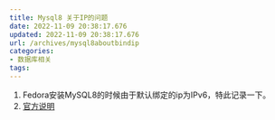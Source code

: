 ```yaml
---
title: Mysql8 关于IP的问题
date: 2022-11-09 20:38:17.676
updated: 2022-11-09 20:38:17.676
url: /archives/mysql8aboutbindip
categories: 
- 数据库相关
tags: 
---
```


1. Fedora安装MySQL8的时候由于默认绑定的ip为IPv6，特此记录一下。
1. [官方说明](https://dev.mysql.com/doc/refman/8.0/en/ipv6-server-config.html) 
